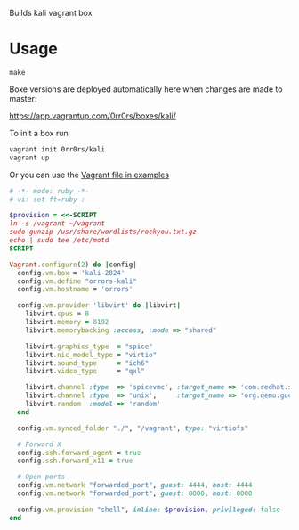 Builds kali vagrant box

# Usage

```
make
```

Boxe versions are deployed automatically here when changes are made to master:

https://app.vagrantup.com/0rr0rs/boxes/kali/

To init a box run

```bash
vagrant init 0rr0rs/kali
vagrant up
```

Or you can use the [Vagrant file in examples](./example/Vagrantfile)

```ruby
# -*- mode: ruby -*-
# vi: set ft=ruby :

$provision = <<-SCRIPT
ln -s /vagrant ~/vagrant
sudo gunzip /usr/share/wordlists/rockyou.txt.gz
echo | sudo tee /etc/motd
SCRIPT

Vagrant.configure(2) do |config|
  config.vm.box = 'kali-2024'
  config.vm.define "orrors-kali"
  config.vm.hostname = 'orrors'

  config.vm.provider 'libvirt' do |libvirt|
    libvirt.cpus = 8
    libvirt.memory = 8192
    libvirt.memorybacking :access, :mode => "shared"

    libvirt.graphics_type  = "spice"
    libvirt.nic_model_type = "virtio"
    libvirt.sound_type     = "ich6"
    libvirt.video_type     = "qxl"

    libvirt.channel :type  => 'spicevmc', :target_name => 'com.redhat.spice.0',     :target_type => 'virtio'
    libvirt.channel :type  => 'unix',     :target_name => 'org.qemu.guest_agent.0', :target_type => 'virtio'
    libvirt.random  :model => 'random'
  end

  config.vm.synced_folder "./", "/vagrant", type: "virtiofs"

  # Forward X
  config.ssh.forward_agent = true
  config.ssh.forward_x11 = true

  # Open ports
  config.vm.network "forwarded_port", guest: 4444, host: 4444
  config.vm.network "forwarded_port", guest: 8000, host: 8000

  config.vm.provision "shell", inline: $provision, privileged: false
end
```
